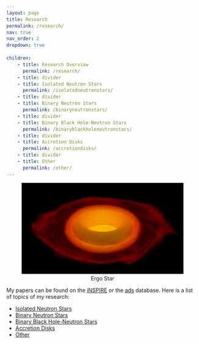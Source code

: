 ```yaml
---
layout: page
title: Research
permalink: /research/
nav: true
nav_order: 2
dropdown: true

children:
    - title: Research Overview
      permalink: /research/
    - title: divider
    - title: Isolated Neutron Stars
      permalink: /isolatedneutronstars/
    - title: divider
    - title: Binary Neutron Stars
      permalink: /binaryneutronstars/
    - title: divider
    - title: Binary Black Hole-Neutron Stars
      permalink: /binaryblackholeneutronstars/
    - title: divider
    - title: Accretion Disks
      permalink: /accretiondisks/
    - title: divider
    - title: Other
      permalink: /other/
---
```



<figure>
    <center>
    <img src="/assets/img/p_eq_rho_t_P_30.png" width="700">
    <figcaption>Ergo Star</figcaption>
    </center>
</figure>


My papers can be found on the [iNSPIRE](https://inspirehep.net/literature?sort=mostrecent&size=25&page=1&q=a%20tsokaros) or the [ads](https://ui.adsabs.harvard.edu/search/q=%20author%3A%22tsokaros%22&sort=date%20desc%2C%20bibcode%20desc&p_=0)
   database.
   Here is a list of topics of my research:
   - [Isolated Neutron Stars](https://tsokaros.github.io/isolatedneutronstars/)
   - [Binary Neutron Stars](https://tsokaros.github.io/binaryneutronstars/)
   - [Binary Black Hole-Neutron Stars](https://tsokaros.github.io/binaryblackholeneutronstars/)    
   - [Accretion Disks](https://tsokaros.github.io/accretiondisks/)
   - [Other](https://tsokaros.github.io/other/)